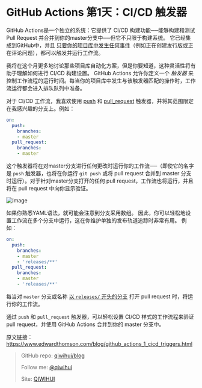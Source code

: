 # GitHub Actions 第1天：CI/CD 触发器

GitHub Actions是一个独立的系统：它提供了 CI/CD 构建功能──能够构建和测试 Pull Request 并合并到你的master分支中──但它不只限于构建系统。 它已经集成到GitHub中，并且 [只要你的项目库中发生任何事件](https://help.github.com/en/actions/automating-your-workflow-with-github-actions/events-that-trigger-workflows)（例如正在创建发行版或正在评论问题），都可以触发并运行工作流。

我将在这个月更多地讨论那些项目库自动化方案，但是你要知道，这种灵活性将有助于理解如何进行 CI/CD 构建设置。 GitHub Actions 允许你定义一个 *触发器* 来控制工作流程的运行时间。每当你的项目库中发生与该触发器匹配的操作时，工作流运行都会进入排队队列中准备。

<!--more-->

对于 CI/CD 工作流，我喜欢使用 [push](https://help.github.com/en/actions/automating-your-workflow-with-github-actions/events-that-trigger-workflows#push-event-push) 和 [pull_request](https://help.github.com/en/actions/automating-your-workflow-with-github-actions/events-that-trigger-workflows#pull-request-event-pull_request) 触发器，并将其范围限定在我感兴趣的分支上。例如：

```yml
on:
  push:
    branches:
    - master
  pull_request:
    branches:
    - master
```

这个触发器将在对master分支进行任何更改时运行你的工作流──（即使它的名字是 `push` 触发器，也将在你运行 `git push` 或将 pull request 合并到 master 分支时运行）。对于针对master分支打开的任何 pull request，工作流也将运行，并且将在 pull request 中向你显示验证。

![image](https://user-images.githubusercontent.com/3297411/77157504-749cbd80-6adc-11ea-8fd5-17d745208029.png)

如果你熟悉YAML语法，就可能会注意到分支采用数组。 因此，你可以轻松地设置工作流在多个分支中运行，这在你维护单独的发布轨道追踪时非常有用。 例如：

```yml
on:
  push:
    branches:
    - master
    - 'releases/**'
  pull_request:
    branches:
    - master
    - 'releases/**'
```

每当对 `master` 分支或名称 [以 `releases/` 开头的分支](https://help.github.com/en/actions/automating-your-workflow-with-github-actions/workflow-syntax-for-github-actions#onpushpull_requestbranchestags) 打开 pull request 时，将运行你的工作流。

通过 `push` 和 `pull_request` 触发器，可以轻松设置 CI/CD 样式的工作流程来验证 pull request，并使用 GitHub Actions 合并到你的 master 分支中。

原文链接：https://www.edwardthomson.com/blog/github_actions_1_cicd_triggers.html


> GitHub repo: [qiwihui/blog](https://github.com/qiwihui/blog)
>
> Follow me: [@qiwihui](https://github.com/qiwihui)
>
> Site: [QIWIHUI](https://qiwihui.com)

